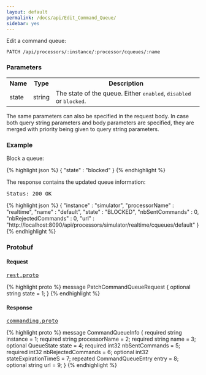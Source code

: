 ```yaml
---
layout: default
permalink: /docs/api/Edit_Command_Queue/
sidebar: yes
---
```


Edit a command queue:

    PATCH /api/processors/:instance/:processor/cqueues/:name


### Parameters

<table class="inline">
  <tr>
    <th>Name</th>
    <th>Type</th>
    <th>Description</th>
  </tr>
  <tr>
    <td class="code">state</td>
    <td class="code">string</td>
    <td>The state of the queue. Either <tt>enabled</tt>, <tt>disabled</tt> or <tt>blocked</tt>.</td>
  </tr>
</table>

The same parameters can also be specified in the request body. In case both query string parameters and body parameters are specified, they are merged with priority being given to query string parameters.

### Example

Block a queue:

{% highlight json %}
{
  "state" : "blocked"
}
{% endhighlight %}

The response contains the updated queue information:

<pre class="header">Status: 200 OK</pre>
{% highlight json %}
{
  "instance" : "simulator",
  "processorName" : "realtime",
  "name" : "default",
  "state" : "BLOCKED",
  "nbSentCommands" : 0,
  "nbRejectedCommands" : 0,
  "url" : "http://localhost:8090/api/processors/simulator/realtime/cqueues/default"
}
{% endhighlight %}

### Protobuf

#### Request

<pre class="r header"><a href="/docs/api/rest.proto/">rest.proto</a></pre>
{% highlight proto %}
message PatchCommandQueueRequest {
  optional string state = 1;
}
{% endhighlight %}

#### Response

<pre class="r header"><a href="/docs/api/commanding.proto/">commanding.proto</a></pre>
{% highlight proto %}
message CommandQueueInfo {
  required string instance = 1;
  required string processorName = 2;
  required string name = 3;
  optional QueueState state = 4;
  required int32 nbSentCommands = 5;
  required int32 nbRejectedCommands = 6;
  optional int32 stateExpirationTimeS = 7;
  repeated CommandQueueEntry entry = 8;
  optional string url = 9;
}
{% endhighlight %}
